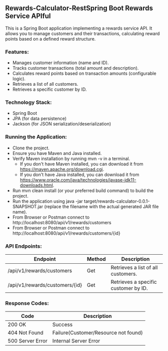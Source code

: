 ## Rewards-Calculator-RestSpring Boot Rewards Service APIful


This is a Spring Boot application implementing a rewards service API. It allows you to manage customers and their transactions, calculating reward points based on a defined reward structure.

### Features:
- Manages customer information (name and ID). 
- Tracks customer transactions (total amount and description). 
- Calculates reward points based on transaction amounts (configurable logic).
- Retrieves a list of all customers.
- Retrieves a specific customer by ID.

### Technology Stack:
- Spring Boot
- JPA (for data persistence)
- Jackson (for JSON serialization/deserialization)

### Running the Application:
- Clone the project.
- Ensure you have Maven and Java installed.
- Verify Maven installation by running mvn -v in a terminal.
  - If you don't have Maven installed, you can download it from https://maven.apache.org/download.cgi.
  - If you don't have Java installed, you can download it from https://www.oracle.com/java/technologies/javase-jdk11-downloads.html.
- Run mvn clean install (or your preferred build command) to build the project.
- Run the application using java -jar target/rewards-calculator-0.0.1-SNAPSHOT.jar (replace the filename with the actual generated JAR file name).
- From Browser or Postman connect to http://localhost:8080/api/v1/rewards/customers
- From Browser or Postman connect to http://localhost:8080/api/v1/rewards/customers/{id}

### API Endpoints:
| Endpoint                       | Method | Description                          |
|--------------------------------|--------|--------------------------------------|
| /api/v1/rewards/customers      | Get    | Retrieves a list of all customers.   |
| /api/v1/rewards/customers/{id} | Get    | Retrieves a specific customer by ID. |

### Response Codes:
| Code             | Description                          |
|------------------|--------------------------------------|
| 200 OK           | Success                              |
| 404 Not Found    | Failure(Customer/Resource not found) |
| 500 Server Error | Internal Server Error                |
